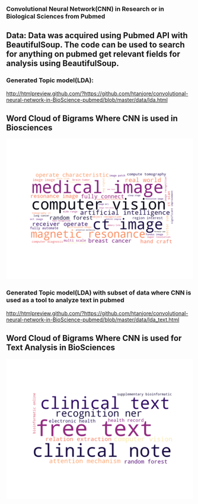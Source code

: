 
### Convolutional Neural Network(CNN) in Research or in Biological Sciences from Pubmed

## Data: Data was acquired using Pubmed API with BeautifulSoup. The code can be used to search for anything on pubmed get relevant fields for analysis using BeautifulSoup.


### Generated Topic model(LDA):

http://htmlpreview.github.com/?https://github.com/htanjore/convolutional-neural-network-in-BioScience-pubmed/blob/master/data/lda.html
## Word Cloud of Bigrams Where CNN is used in Biosciences
![ScreenShot](data/word_cloud_cnn.png 'CNN')

### Generated Topic model(LDA) with subset of data where CNN is used as a tool to analyze text in pubmed
http://htmlpreview.github.com/?https://github.com/htanjore/convolutional-neural-network-in-BioScience-pubmed/blob/master/data/lda_text.html

## Word Cloud of Bigrams Where CNN is used for Text Analysis in BioSciences
![ScreenShot](data/word_cloud_cnn_text.png 'CNN Text')